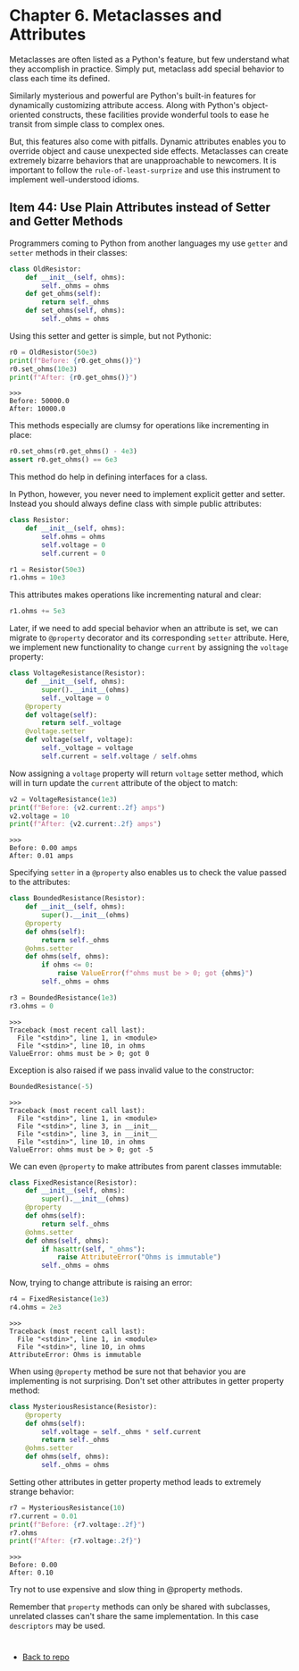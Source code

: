 # Chapter 6. Metaclasses and Attributes

Metaclasses are often listed as a Python's feature, but few understand what they accomplish in practice. Simply put, metaclass add special behavior to class each time its defined.

Similarly mysterious and powerful are Python's built-in features for dynamically customizing attribute access. Along with Python's object-oriented constructs, these facilities provide wonderful tools to ease he transit from simple class to complex ones. 

But, this features also come with pitfalls. Dynamic attributes enables you to override object and cause unexpected side effects. Metaclasses can create extremely bizarre behaviors that are unapproachable to newcomers. It is important to follow the `rule-of-least-surprize` and use this instrument to implement well-understood idioms. 

## Item 44: Use Plain Attributes instead of Setter and Getter Methods 
Programmers coming to Python from another languages my use `getter` and `setter` methods in their classes:
```python
class OldResistor:
    def __init__(self, ohms):
        self._ohms = ohms
    def get_ohms(self):
        return self._ohms
    def set_ohms(self, ohms):
        self._ohms = ohms
```
Using this setter and getter is simple, but not Pythonic:
```python
r0 = OldResistor(50e3)
print(f"Before: {r0.get_ohms()}")
r0.set_ohms(10e3)
print(f"After: {r0.get_ohms()}")
```
    >>>
    Before: 50000.0
    After: 10000.0

This methods especially are clumsy for operations like incrementing in place:
```python
r0.set_ohms(r0.get_ohms() - 4e3)
assert r0.get_ohms() == 6e3
```
This method do help in defining interfaces for a class.

In Python, however, you never need to implement explicit getter and setter. Instead you should always define class with simple public attributes:
```python
class Resistor:
    def __init__(self, ohms):
        self.ohms = ohms
        self.voltage = 0
        self.current = 0

r1 = Resistor(50e3)
r1.ohms = 10e3
```
This attributes makes operations like incrementing natural and clear:
```python
r1.ohms += 5e3
```
Later, if we need to add special behavior when an attribute is set, we can migrate to `@property` decorator and its corresponding `setter` attribute. Here, we implement new functionality to change `current` by assigning the `voltage` property:
```python
class VoltageResistance(Resistor):
    def __init__(self, ohms):
        super().__init__(ohms)
        self._voltage = 0
    @property
    def voltage(self):
        return self._voltage
    @voltage.setter
    def voltage(self, voltage):
        self._voltage = voltage
        self.current = self.voltage / self.ohms
```
Now assigning a `voltage` property will return `voltage` setter method, which will in turn update the `current` attribute of the object to match:
```python
v2 = VoltageResistance(1e3)
print(f"Before: {v2.current:.2f} amps")
v2.voltage = 10
print(f"After: {v2.current:.2f} amps")
```
    >>>
    Before: 0.00 amps
    After: 0.01 amps
Specifying `setter` in a `@property` also enables us to check the value passed to the attributes:
```python
class BoundedResistance(Resistor):
    def __init__(self, ohms):
        super().__init__(ohms)
    @property
    def ohms(self):
        return self._ohms
    @ohms.setter
    def ohms(self, ohms):
        if ohms <= 0:
            raise ValueError(f"ohms must be > 0; got {ohms}")
        self._ohms = ohms

r3 = BoundedResistance(1e3)
r3.ohms = 0
```
    >>>
    Traceback (most recent call last):
      File "<stdin>", line 1, in <module>
      File "<stdin>", line 10, in ohms
    ValueError: ohms must be > 0; got 0
Exception is also raised if we pass invalid value to the constructor:
```python
BoundedResistance(-5)
```
    >>>
    Traceback (most recent call last):
      File "<stdin>", line 1, in <module>
      File "<stdin>", line 3, in __init__
      File "<stdin>", line 3, in __init__
      File "<stdin>", line 10, in ohms
    ValueError: ohms must be > 0; got -5
We can even `@property` to make attributes from parent classes immutable:
```python
class FixedResistance(Resistor):
    def __init__(self, ohms):
        super().__init__(ohms)
    @property
    def ohms(self):
        return self._ohms
    @ohms.setter
    def ohms(self, ohms):
        if hasattr(self, "_ohms"):
            raise AttributeError("Ohms is immutable")
        self._ohms = ohms
```
Now, trying to change attribute is raising an error:
```python
r4 = FixedResistance(1e3)
r4.ohms = 2e3
```
    >>>
    Traceback (most recent call last):
      File "<stdin>", line 1, in <module>
      File "<stdin>", line 10, in ohms
    AttributeError: Ohms is immutable
When using `@property` method be sure not that behavior you are implementing is not surprising. Don't set other attributes in getter property method:
```python
class MysteriousResistance(Resistor):
    @property
    def ohms(self):
        self.voltage = self._ohms * self.current
        return self._ohms
    @ohms.setter
    def ohms(self, ohms):
        self._ohms = ohms
```
Setting other attributes in getter property method leads to extremely strange behavior:
```python
r7 = MysteriousResistance(10)
r7.current = 0.01
print(f"Before: {r7.voltage:.2f}")
r7.ohms
print(f"After: {r7.voltage:.2f}")
```
    >>>
    Before: 0.00
    After: 0.10
Try not to use expensive and slow thing in @property methods. 

Remember that `property` methods can only be shared with subclasses, unrelated classes can't share the same implementation. In this case `descriptors` may be used.


# 
* [Back to repo](https://github.com/almazkun/effective_python#effective_python)